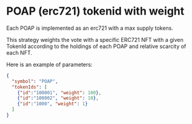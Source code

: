 # POAP (erc721) tokenid with weight

Each POAP is implemented as an erc721 with a max supply tokens.

This strategy weights the vote with a specific ERC721 NFT with a given TokenId according to the holdings of each POAP and relative scarcity of each NFT.

Here is an example of parameters:

```json
{
  "symbol": "POAP",
  "tokenIds": [
    {"id":"100001", "weight": 100}, 
    {"id":"100002", "weight": 10}, 
    {"id":"1000", "weight": 1}
  ]
}
```
